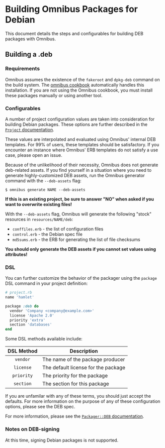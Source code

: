 Building Omnibus Packages for Debian
====================================
This document details the steps and configurables for building DEB packages with Omnibus.


Building a .deb
---------------
### Requirements
Omnibus assumes the existence of the `fakeroot` and `dpkg-deb` command on the build system. The [omnibus cookbook](https://supermarket.getchef.com/cookbooks/omnibus) automatically handles this installation. If you are not using the Omnibus cookbook, you must install these packages manually or using another tool.

### Configurables
A number of project configuration values are taken into consideration for building Debian packages. These options are further described in the [`Project` documentation](http://rubydoc.info/github/opscode/omnibus/Omnibus/Project).

These values are interpolated and evaluated using Omnibus' internal DEB templates. For 99% of users, these templates should be satisfactory. If you encounter an instance where Omnibus' ERB templates do not satisfy a use case, please open an issue.

Because of the unlikelihood of their necessity, Omnibus does not generate deb-related assets. If you find yourself in a situation where you need to generate highly-customized DEB assets, run the Omnibus generator command with the `--deb-assets` flag:

    $ omnibus generate NAME --deb-assets

**If this is an existing project, be sure to answer "NO" when asked if you want to overwrite existing files!**

With the `--deb-assets` flag, Omnibus will generate the following "stock" resources in `resources/NAME/deb`:

- `conffiles.erb` - the list of configuration files
- `control.erb` - the Debian spec file
- `md5sums.erb` - the ERB for generating the list of file checksums

**You should only generate the DEB assets if you cannot set values using attributes!**

### DSL
You can further customize the behavior of the packager using the `package` DSL command in your project definition:

```ruby
# project.rb
name 'hamlet'

package :deb do
  vendor 'Company <company@example.com>'
  license 'Apache 2.0'
  priority 'extra'
  section 'databases'
end
```

Some DSL methods available include:

| DSL Method           | Description                                 |
| :------------------: | --------------------------------------------|
| `vendor`             | The name of the package producer            |
| `license`            | The default license for the package         |
| `priority`           | The priority for the package                |
| `section`            | The section for this package                |

If you are unfamilar with any of these terms, you should just accept the defaults. For more information on the purpose of any of these configuration options, please see the DEB spec.

For more information, please see the [`Packager::DEB` documentation](http://rubydoc.info/github/opscode/omnibus/Omnibus/Packager/DEB).

### Notes on DEB-signing
At this time, signing Debian packages is not supported.
